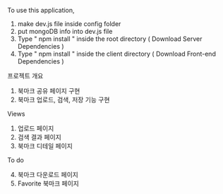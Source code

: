 To use this application, 

1. make dev.js file inside config folder 
2. put mongoDB info into dev.js file 
3. Type  " npm install " inside the root directory  ( Download Server Dependencies ) 
4. Type " npm install " inside the client directory ( Download Front-end Dependencies )

프로젝트 개요

1. 북마크 공유 페이지 구현
2. 북마크 업로드, 검색, 저장 기능 구현

Views

1. 업로드 페이지
2. 검색 결과 페이지
3. 북마크 디테일 페이지


To do 

4. 북마크 다운로드 페이지
5. Favorite 북마크 페이지
